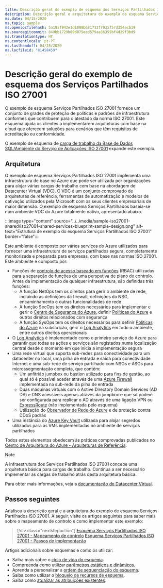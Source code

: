 ```yaml
---
title: Descrição geral do exemplo de esquema dos Serviços Partilhados ISO 27001
description: Descrição geral e arquitetura do exemplo de esquema Serviços Partilhados ISO 27001. Este exemplo de esquema ajuda os clientes a avaliar controlos ISO 27001 específicos.
ms.date: 04/15/2020
ms.topic: sample
ms.openlocfilehash: 5a18af942e1d1088b681712f7035f57d354ecb19
ms.sourcegitcommit: 849bb1729b89d075eed579aa36395bf4d29f3bd9
ms.translationtype: HT
ms.contentlocale: pt-PT
ms.lasthandoff: 04/28/2020
ms.locfileid: "81458459"
---
```

# <a name="overview-of-the-iso-27001-shared-services-blueprint-sample"></a>Descrição geral do exemplo de esquema dos Serviços Partilhados ISO 27001

O exemplo de esquema Serviços Partilhados ISO 27001 fornece um conjunto de grades de proteção de políticas e padrões de infraestrutura conformes que contribuem para o atestado da norma ISO 27001. Este esquema ajuda os clientes a implementarem arquiteturas com base na cloud que oferecem soluções para cenários que têm requisitos de acreditação ou conformidade.

O exemplo de esquema de [carga de trabalho da Base de Dados SQL/Ambiente do Serviço de Aplicações ISO 27001](../iso27001-ase-sql-workload/index.md) expande este exemplo.

## <a name="architecture"></a>Arquitetura

O exemplo de esquema Serviços Partilhados ISO 27001 implementa uma infraestrutura de base no Azure que pode ser utilizada por organizações para alojar várias cargas de trabalho com base na abordagem de Datacenter Virtual (VDC).
O VDC é um conjunto comprovado de arquiteturas de referência, ferramentas de automatização e modelos de cativação utilizados pela Microsoft com os seus clientes empresariais de maior dimensão. O exemplo de esquema Serviços Partilhados baseia-se num ambiente VDC do Azure totalmente nativo, apresentado abaixo.

:::image type="content" source="../../media/sample-iso27001-shared/iso27001-shared-services-blueprint-sample-design.png" alt-text="Estrutura de exemplo do esquema Serviços Partilhados ISO 27001" border="false":::

Este ambiente é composto por vários serviços do Azure utilizados para fornecer uma infraestrutura de serviços partilhados segura, completamente monitorizada e preparada para empresas, com base nas normas ISO 27001. Este ambiente é composto por:

- Funções de [controlo de acesso baseado em funções](../../../../role-based-access-control/overview.md) (RBAC) utilizadas para a separação de funções de uma perspetiva de plano de controlo. Antes da implementação de qualquer infraestrutura, são definidas três funções:
  - A função NetOps tem os direitos para gerir o ambiente de rede, incluindo as definições da firewall, definições do NSG, encaminhamento e outras funcionalidades de rede
  - A função SecOps tem os direitos necessários para implementar e gerir o [Centro de Segurança do Azure](../../../../security-center/security-center-intro.md), definir [Políticas do Azure](../../../policy/overview.md) e outros direitos relacionados com segurança
  - A função SysOps tem os direitos necessários para definir [Políticas do Azure](../../../policy/overview.md) na subscrição, gerir o [Log Analytics](../../../../azure-monitor/overview.md) em todo o ambiente, entre outros direitos operacionais
- O [Log Analytics](../../../../azure-monitor/overview.md) é implementado como o primeiro serviço do Azure para garantir que todas as ações e serviços são registados numa localização central desde o momento em que inicia a implementação segura
- Uma rede virtual que suporta sub-redes para conectividade para um datacenter no local, uma pilha de entrada e saída para conectividade Internet e uma sub-rede de serviço partilhado com NSGs e ASGs para microssegmentação completa, que contém:
  - Um anfitrião jumpbox ou bastion utilizado para fins de gestão, ao qual só é possível aceder através de uma [Azure Firewall](../../../../firewall/overview.md) implementada na sub-rede da pilha de entrada
  - Duas máquinas virtuais com o Active Directory Domain Services (AD DS) e DNS acessíveis apenas através da jumpbox e que só podem ser configurada para replicar o AD através de uma ligação VPN ou [ExpressRoute](../../../../expressroute/expressroute-introduction.md) (não implementada pelo esquema)
  - Utilização do [Observador de Rede do Azure](../../../../network-watcher/network-watcher-monitoring-overview.md) e de proteção contra DDoS padrão
- Uma instância do [Azure Key Vault](../../../../key-vault/general/overview.md) utilizada para alojar segredos utilizados para as VMs implementadas no ambiente de serviços partilhados

Todos estes elementos obedecem às práticas comprovadas publicados no [Centro de Arquitetura do Azure - Arquiteturas de Referência](/azure/architecture/reference-architectures/).

> [!NOTE]
> A infraestrutura dos Serviços Partilhados ISO 27001 concebe uma arquitetura básica para cargas de trabalho.
> Continua a ser necessário implementar as cargas de trabalho atrás desta arquitetura básica.

Para obter mais informações, veja a [documentação do Datacenter Virtual](/azure/architecture/vdc/).

## <a name="next-steps"></a>Passos seguintes

Analisou a descrição geral e a arquitetura do exemplo de esquema Serviços Partilhados ISO 27001.
A seguir, visite os artigos seguintes para saber mais sobre o mapeamento de controlo e como implementar este exemplo:

> [!div class="nextstepaction"]
> [Esquema Serviços Partilhados ISO 27001 - Mapeamento de controlo](./control-mapping.md)
> [Esquema Serviços Partilhados ISO 27001 - Passos de implementação](./deploy.md)

Artigos adicionais sobre esquemas e como os utilizar:

- Saiba mais sobre o [ciclo de vida do esquema](../../concepts/lifecycle.md).
- Compreenda como utilizar [parâmetros estáticos e dinâmicos](../../concepts/parameters.md).
- Aprenda a personalizar a [ordem de sequenciação do esquema](../../concepts/sequencing-order.md).
- Saiba como utilizar o [bloqueio de recursos de esquema](../../concepts/resource-locking.md).
- Saiba como [atualizar as atribuições existentes](../../how-to/update-existing-assignments.md).